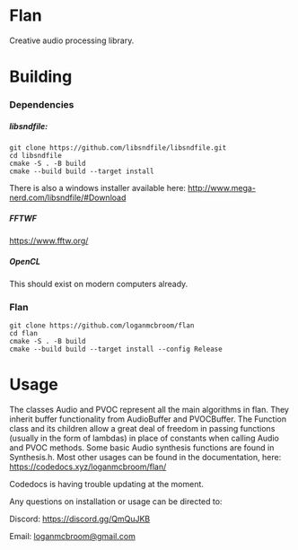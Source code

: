 # Flan
Creative audio processing library.

# Building

### Dependencies

##### libsndfile:
```
git clone https://github.com/libsndfile/libsndfile.git
cd libsndfile
cmake -S . -B build
cmake --build build --target install
```
There is also a windows installer available here: http://www.mega-nerd.com/libsndfile/#Download

##### FFTWF
https://www.fftw.org/

##### OpenCL 
This should exist on modern computers already.

### Flan
```
git clone https://github.com/loganmcbroom/flan
cd flan
cmake -S . -B build
cmake --build build --target install --config Release
```

# Usage
The classes Audio and PVOC represent all the main algorithms in flan. They inherit buffer functionality from AudioBuffer and PVOCBuffer. 
The Function class and its children allow a great deal of freedom in passing functions (usually in the form of lambdas) in place of constants 
when calling Audio and PVOC methods. Some basic Audio synthesis functions are found in Synthesis.h. 
Most other usages can be found in the documentation, here: https://codedocs.xyz/loganmcbroom/flan/

Codedocs is having trouble updating at the moment.

Any questions on installation or usage can be directed to:

Discord: https://discord.gg/QmQuJKB

Email: loganmcbroom@gmail.com
